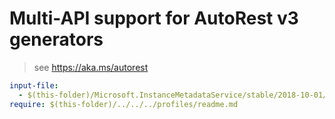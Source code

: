 # Multi-API support for AutoRest v3 generators

> see https://aka.ms/autorest

``` yaml
input-file:
  - $(this-folder)/Microsoft.InstanceMetadataService/stable/2018-10-01/imds.json
require: $(this-folder)/../../../profiles/readme.md
```
